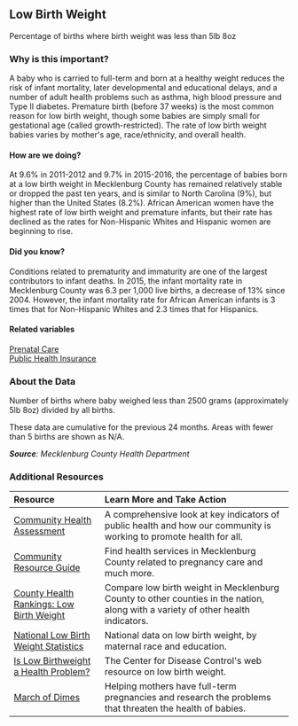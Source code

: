 ## Low Birth Weight
Percentage of births where birth weight was less than 5lb 8oz

### Why is this important?
A baby who is carried to full-term and born at a healthy weight reduces the risk of infant mortality, later developmental and educational delays, and a number of adult health problems such as asthma, high blood pressure and Type II diabetes. Premature birth (before 37 weeks) is the most common reason for low birth weight, though some babies are simply small for gestational age (called growth-restricted). The rate of low birth weight babies varies by mother's age, race/ethnicity, and overall health.

#### How are we doing?
At 9.6% in 2011-2012 and 9.7% in 2015-2016, the percentage of babies born at a low birth weight in Mecklenburg County has remained relatively stable or dropped the past ten years, and is similar to North Carolina (9%), but higher than the United States (8.2%). African American women have the highest rate of low birth weight and premature infants, but their rate has declined as the rates for Non-Hispanic Whites and Hispanic women are beginning to rise.

#### Did you know?
Conditions related to prematurity and immaturity are one of the largest contributors to infant deaths. In 2015, the infant mortality rate in Mecklenburg County was 6.3 per 1,000 live births, a decrease of 13% since 2004. However, the infant mortality rate for African American infants is 3 times that for Non-Hispanic Whites and 2.3 times that for Hispanics. 

#### Related variables
<a href="javascript:void(0)" onclick="model.metricId = 'm56'">Prenatal Care</a>  
<a href="javascript:void(0)" onclick="model.metricId = 'm81'">Public Health Insurance</a>  

### About the Data
Number of births where baby weighed less than 2500 grams (approximately 5lb 8oz) divided by all births. 

These data are cumulative for the previous 24 months. Areas with fewer than 5 births are shown as N/A. 

_**Source**: Mecklenburg County Health Department_

### Additional Resources
|Resource | Learn More and Take Action | 
|:--- | :--- |
|[Community Health Assessment](https://www.mecknc.gov/healthdepartment/healthstatistics/pages/default.aspx)| A comprehensive look at key indicators of public health and how our community is working to promote health for all.
|[Community Resource Guide](https://www.mecknc.gov/healthdepartment/communityhealthservices/pages/default.aspx) |Find health services in Mecklenburg County related to pregnancy care and much more.
|[County Health Rankings: Low Birth Weight](http://www.countyhealthrankings.org/app/north-carolina/2014/measure/outcomes/37/map) |Compare low birth weight in Mecklenburg County to other counties in the nation, along with a variety of other health indicators. 
|[National Low Birth Weight Statistics](http://mchb.hrsa.gov/chusa13/perinatal-health-status-indicators/p/low-birth-weight.html)| National data on low birth weight, by maternal race and education.
|[Is Low Birthweight a Health Problem?](http://www.cdc.gov/pednss/how_to/interpret_data/case_studies/low_birthweight/what.htm) | The Center for Disease Control's web resource on low birth weight.
|[March of Dimes](http://www.marchofdimes.org/)| Helping mothers have full-term pregnancies and research the problems that threaten the health of babies.

